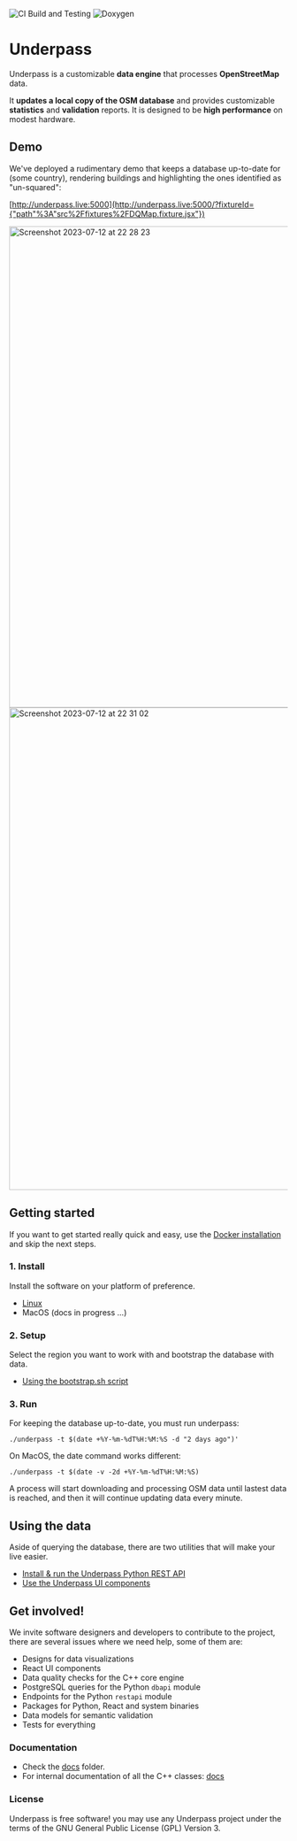![CI Build and Testing](https://github.com/hotosm/underpass/actions/workflows/run_tests.yml/badge.svg)
![Doxygen](https://github.com/hotosm/underpass/actions/workflows/main.yml/badge.svg)

# Underpass

Underpass is a customizable **data engine** that processes **OpenStreetMap** data.

It **updates a local copy of the OSM database** and provides customizable **statistics** and **validation** reports. It is designed to be **high performance** on modest hardware.

## Demo

We've deployed a rudimentary demo that keeps a database up-to-date for (some country),
rendering buildings and highlighting the ones identified as "un-squared":

[http://underpass.live:5000](http://underpass.live:5000/?fixtureId={"path"%3A"src%2Ffixtures%2FDQMap.fixture.jsx"})

<img width="870" alt="Screenshot 2023-07-12 at 22 28 23" src="https://github.com/hotosm/underpass/assets/1226194/19f90e7a-d51c-4aa0-8f76-5155966587c5">

<img width="872" alt="Screenshot 2023-07-12 at 22 31 02" src="https://github.com/hotosm/underpass/assets/1226194/612894d5-4988-45fb-9aa0-4618b1a6e67e">

## Getting started

If you want to get started really quick and easy, use the [Docker installation](https://github.com/hotosm/underpass/blob/master/docs/install-docker.md) and skip the next steps.

### 1. Install

Install the software on your platform of preference.

* [Linux](https://github.com/hotosm/underpass/blob/master/docs/install.md)
* MacOS (docs in progress ...)

### 2. Setup

Select the region you want to work with and bootstrap the database with data.

* [Using the bootstrap.sh script](https://github.com/hotosm/underpass/blob/master/docs/bootstrapsh.md)

### 3. Run

For keeping the database up-to-date, you must run underpass:

`./underpass -t $(date +%Y-%m-%dT%H:%M:%S -d "2 days ago")'`

On MacOS, the date command works different:

`./underpass -t $(date -v -2d +%Y-%m-%dT%H:%M:%S)`

A process will start downloading and processing OSM data until lastest data
is reached, and then it will continue updating data every minute.

## Using the data

Aside of querying the database, there are two utilities that will make your live
easier.

* [Install & run the Underpass Python REST API](https://github.com/hotosm/underpass/blob/master/docs/python-rest-api.md)
* [Use the Underpass UI components](https://github.com/hotosm/underpass/blob/master/docs/ui-components.md)

## Get involved!

We invite software designers and developers to contribute to the project, there are several issues
where we need help, some of them are:

* Designs for data visualizations
* React UI components
* Data quality checks for the C++ core engine
* PostgreSQL queries for the Python `dbapi` module
* Endpoints for the Python `restapi` module
* Packages for Python, React and system binaries
* Data models for semantic validation
* Tests for everything

### Documentation

* Check the [docs](https://github.com/hotosm/underpass/tree/master/docs) folder.
* For internal documentation of all the C++ classes: [docs](https://hotosm.github.io/underpass/annotated.html) 

### License

Underpass is free software! you may use any Underpass project under the terms of
the GNU General Public License (GPL) Version 3.
